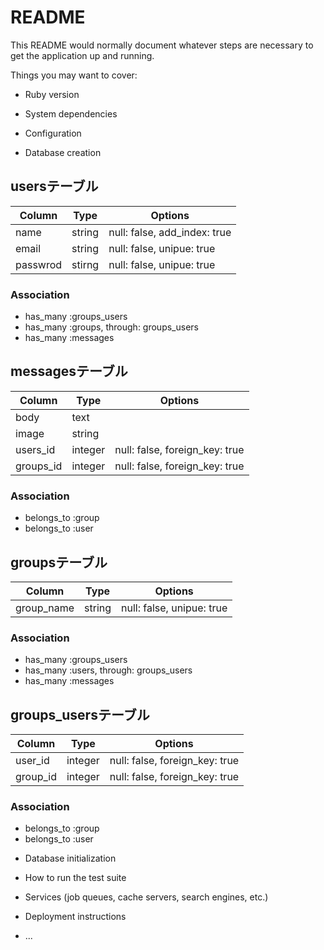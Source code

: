 # README

This README would normally document whatever steps are necessary to get the
application up and running.

Things you may want to cover:

* Ruby version

* System dependencies

* Configuration

* Database creation

## usersテーブル

|Column|Type|Options|
|------|----|-------|
|name|string|null: false, add_index: true|
|email|string|null: false, unipue: true|
|passwrod|stirng|null: false, unipue: true|

### Association
- has_many :groups_users
- has_many :groups, through: groups_users
- has_many :messages

## messagesテーブル

|Column|Type|Options|
|------|----|-------|
|body|text|
|image|string|
|users_id|integer|null: false, foreign_key: true|
|groups_id|integer|null: false, foreign_key: true|

### Association
- belongs_to :group
- belongs_to :user

## groupsテーブル 

|Column|Type|Options|
|------|----|-------|
|group_name|string|null: false, unipue: true|

### Association
- has_many :groups_users
- has_many :users, through: groups_users
- has_many :messages


## groups_usersテーブル

|Column|Type|Options|
|------|----|-------|
|user_id|integer|null: false, foreign_key: true|
|group_id|integer|null: false, foreign_key: true|

### Association
- belongs_to :group
- belongs_to :user

* Database initialization

* How to run the test suite

* Services (job queues, cache servers, search engines, etc.)

* Deployment instructions

* ...
